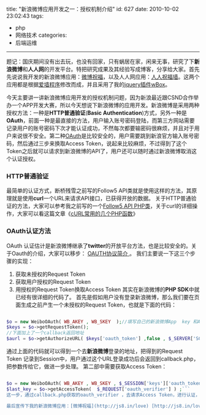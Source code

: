 title: "新浪微博应用开发之一：授权机制介绍"
id: 627
date: 2010-10-02 23:02:43
tags:
- php
- 网络技术
categories:
- 后端运维
---
题记：国庆期间没有出去玩，也没有回家，只有蜗居在家，闲来无事，研究了下**新浪微博**和**人人网**的开发平台。特把研究成果及其经验写成博客，分享给大家。首先先说说我开发的新浪微博应用：[微博祝福](http://js8.in/love "新浪微博送祝福")，以及人人网应用：[人人祝福墙](http://js8.in/renren "人人祝福墙")。这两个应用都是根据[爱墙程序](http://love.js8.in "断桥残雪爱墙")修改而成，并且采用了我的[jquery插件wBox](http://js8.in/wbox)。

今天主要讲一讲新浪微博应用开发的授权机制问题，因为新浪最近跟CSND合作举办一个APP开发大赛，所以今天想说下新浪微博的应用开发。新浪微博是采用两种授权方法：一种是**HTTP普通验证**(**Basic Authentication**)方式，另外一种是**OAuth**，前面一种是最直接的方法，用户输入账号密码登陆，而第三方网站需要记录用户的账号密码下次才能认证成功，不然每次都要输密码很麻烦，并且对于用户来说很不安全。第二种[OAuth](http://blog.csdn.net/hereweare2009/archive/2009/03/08/3968582.aspx)是比较安全的，用户需要跳到新浪官方输入账号密码，然后通过三步来换取Access Token，说起来比较麻烦，不过得到了这个Token之后就可以请求到新浪微博的API了，用户还可以随时通过新浪微博取消这个认证授权。

### HTTP普通验证

最简单的认证方式，断桥残雪之前写的Follow5 API类就是使用这样的方法，其原理就是使用**curl**一个URL来请求API接口，已获得开放的数据。
关于HTTP普通验证的方法，大家可以参考我之前写的一个[Follow5 API PHP类](http://js8.in/349.html)，关于curl的详细操作，大家可以看这篇文章《[cURL常用的几个PHP函数](http://js8.in/379.html)》

### OAuth认证方法

<!--more-->
OAuth 认证估计是新浪微博继承了**twitter**的开放平台方法，也是比较安全的。关于Oauth的介绍，大家可以移步： [OAUTH协议简介 ](http://blog.csdn.net/hereweare2009/archive/2009/03/08/3968582.aspx)。
我们主要说一下这三个步骤的实现：

1.  获取未授权的Request Token
2.  获取用户授权的Request Token
3.  用授权的Request Token换取Access Token
其实在新浪微博的**PHP SDK**中就已经有很详细的代码了。
首先是假如用户没有登录新浪微博，那么我们要在页面生成之前产生一个未授权的Request Token，也就是下面的代码：

```php

$o = new WeiboOAuth( WB_AKEY , WB_SKEY  );//填写自己的新浪微博App  key 和App Secret
$keys = $o->getRequestToken();
//下面加上了一个callback返回地址
$aurl = $o->getAuthorizeURL( $keys['oauth_token'] ,false , $_SERVER['SCRIPT_URI'].'/callback.php');
```
通过上面的代码就可以得到一个去**新浪微博**登录的地址，把得到的Request Token 记录到Session中，用户通过这个URL登录成功后会返回到callback.php，把参数传给它，做进一步处理。
第二部中需要获取Access Token：

```php

$o = new WeiboOAuth( WB_AKEY , WB_SKEY , $_SESSION['keys']['oauth_token'] , $_SESSION['keys']['oauth_token_secret']  );
$last_key = $o->getAccessToken(  $_REQUEST['oauth_verifier'] ) ;```
这一步，通过callback.php获取的oauth_verifier ，去请求Access Token，进行认证，认证通过之后，我们就可以凭Access Token来操作API接口了。我们可以把oauth_token和oauth_token_secret保存下来，下次用户就不用再次授权就可以直接进行API操作了，这样就实现了自己的网站与新浪微博互连。当然用户可以随时取消**授权**，或者重新授权使用。

最后宣传下我的新浪微博应用：[微博祝福](http://js8.in/love) [http://js8.in/love](http://js8.in/love)，大家快去给自己的粉丝，关注者送祝福啊，TA会新浪微博的提醒中，第一时间收到你的祝福的！